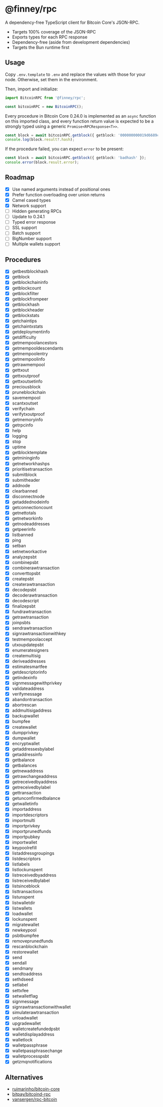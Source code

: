# @finney/rpc

A dependency-free TypeScript client for Bitcoin Core's JSON-RPC.

* Targets 100% coverage of the JSON-RPC
* Exports types for each RPC response
* Dependency-free (aside from development dependencies)
* Targets the Bun runtime first

## Usage

Copy `.env.template` to `.env` and replace the values with those for your node. Otherwise, set them in the environment.

Then, import and initialize:

```typescript
import BitcoinRPC from '@finney/rpc';

const bitcoinRPC = new BitcoinRPC();
```

Every procedure in Bitcoin Core 0.24.0 is implemented as an `async` function on this imported class, and every function return value is expected to be a strongly typed using a generic `Promise<RPCResponse<T>>`.

```typescript
const block = await bitcoinRPC.getblock({ getblock: '000000000019d6689c085ae165831e934ff763ae46a2a6c172b3f1b60a8ce26f' });
console.log(block.result?.hash);
```

If the procedure failed, you can expect `error` to be present:

```typescript
const block = await bitcoinRPC.getblock({ getblock: 'badhash' });
console.error(block.result.error);
```

## Roadmap

* [x] Use named arguments instead of positional ones
* [x] Prefer function overloading over union returns
* [x] Camel cased types
* [x] Network support
* [ ] Hidden generating RPCs
* [ ] Update to 0.24.1
* [ ] Typed error response
* [ ] SSL support
* [ ] Batch support
* [ ] BigNumber support
* [ ] Multiple wallets support

## Procedures

* [x] getbestblockhash
* [x] getblock
* [x] getblockchaininfo
* [x] getblockcount
* [x] getblockfilter
* [x] getblockfrompeer
* [x] getblockhash
* [x] getblockheader
* [x] getblockstats
* [x] getchaintips
* [x] getchaintxstats
* [x] getdeploymentinfo
* [x] getdifficulty
* [x] getmempoolancestors
* [x] getmempooldescendants
* [x] getmempoolentry
* [x] getmempoolinfo
* [x] getrawmempool
* [x] gettxout
* [x] gettxoutproof
* [x] gettxoutsetinfo
* [x] preciousblock
* [x] pruneblockchain
* [x] savemempool
* [x] scantxoutset
* [x] verifychain
* [x] verifytxoutproof
* [x] getmemoryinfo
* [x] getrpcinfo
* [x] help
* [x] logging
* [x] stop
* [x] uptime
* [x] getblocktemplate
* [x] getmininginfo
* [x] getnetworkhashps
* [x] prioritisetransaction
* [x] submitblock
* [x] submitheader
* [x] addnode
* [x] clearbanned
* [x] disconnectnode
* [x] getaddednodeinfo
* [x] getconnectioncount
* [x] getnettotals
* [x] getnetworkinfo
* [x] getnodeaddresses
* [x] getpeerinfo
* [x] listbanned
* [x] ping
* [x] setban
* [x] setnetworkactive
* [x] analyzepsbt
* [x] combinepsbt
* [x] combinerawtransaction
* [x] converttopsbt
* [x] createpsbt
* [x] createrawtransaction
* [x] decodepsbt
* [x] decoderawtransaction
* [x] decodescript
* [x] finalizepsbt
* [x] fundrawtransaction
* [x] getrawtransaction
* [x] joinpsbts
* [x] sendrawtransaction
* [x] signrawtransactionwithkey
* [x] testmempoolaccept
* [x] utxoupdatepsbt
* [x] enumeratesigners
* [x] createmultisig
* [x] deriveaddresses
* [x] estimatesmartfee
* [x] getdescriptorinfo
* [x] getindexinfo
* [x] signmessagewithprivkey
* [x] validateaddress
* [x] verifymessage
* [x] abandontransaction
* [x] abortrescan
* [x] addmultisigaddress
* [x] backupwallet
* [x] bumpfee
* [x] createwallet
* [x] dumpprivkey
* [x] dumpwallet
* [x] encryptwallet
* [x] getaddressesbylabel
* [x] getaddressinfo
* [x] getbalance
* [x] getbalances
* [x] getnewaddress
* [x] getrawchangeaddress
* [x] getreceivedbyaddress
* [x] getreceivedbylabel
* [x] gettransaction
* [x] getunconfirmedbalance
* [x] getwalletinfo
* [x] importaddress
* [x] importdescriptors
* [x] importmulti
* [x] importprivkey
* [x] importprunedfunds
* [x] importpubkey
* [x] importwallet
* [x] keypoolrefill
* [x] listaddressgroupings
* [x] listdescriptors
* [x] listlabels
* [x] listlockunspent
* [x] listreceivedbyaddress
* [x] listreceivedbylabel
* [x] listsinceblock
* [x] listtransactions
* [x] listunspent
* [x] listwalletdir
* [x] listwallets
* [x] loadwallet
* [x] lockunspent
* [x] migratewallet
* [x] newkeypool
* [x] psbtbumpfee
* [x] removeprunedfunds
* [x] rescanblockchain
* [x] restorewallet
* [x] send
* [x] sendall
* [x] sendmany
* [x] sendtoaddress
* [x] sethdseed
* [x] setlabel
* [x] settxfee
* [x] setwalletflag
* [x] signmessage
* [x] signrawtransactionwithwallet
* [x] simulaterawtransaction
* [x] unloadwallet
* [x] upgradewallet
* [x] walletcreatefundedpsbt
* [x] walletdisplayaddress
* [x] walletlock
* [x] walletpassphrase
* [x] walletpassphrasechange
* [x] walletprocesspsbt
* [x] getzmqnotifications

## Alternatives
* [ruimarinho/bitcoin-core](https://github.com/ruimarinho/bitcoin-core)
* [bitpay/bitcoind-rpc](https://github.com/bitpay/bitcoind-rpc)
* [vansergen/rpc-bitcoin](https://github.com/vansergen/rpc-bitcoin)